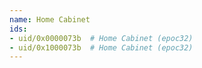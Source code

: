 ```yaml
---
name: Home Cabinet
ids:
- uid/0x0000073b  # Home Cabinet (epoc32)
- uid/0x1000073b  # Home Cabinet (epoc32)
---
```

